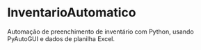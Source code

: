 # InventarioAutomatico
Automação de preenchimento de inventário com Python, usando PyAutoGUI e dados de planilha Excel.
